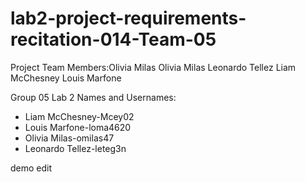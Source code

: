 # lab2-project-requirements-recitation-014-Team-05

Project Team Members:Olivia Milas
Olivia Milas
Leonardo Tellez
Liam McChesney
Louis Marfone

Group 05
Lab 2 Names and Usernames:
- Liam McChesney-Mcey02 
- Louis Marfone-loma4620 
- Olivia Milas-omilas47 
- Leonardo Tellez-leteg3n 

demo edit
